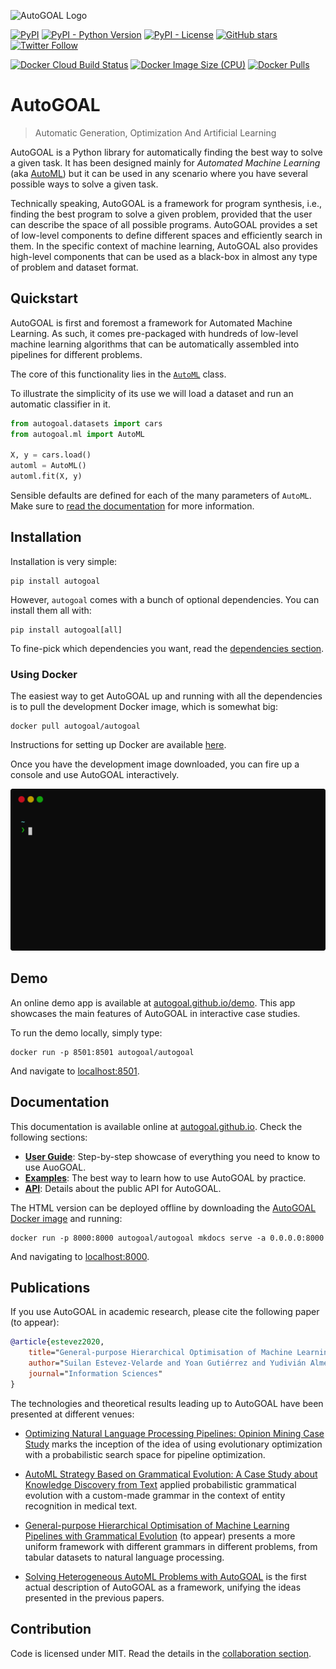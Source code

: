 ![AutoGOAL Logo](https://autogoal.github.io/autogoal-banner.png)

[<img alt="PyPI" src="https://img.shields.io/pypi/v/autogoal">](https://pypi.org/project/autogoal/) [<img alt="PyPI - Python Version" src="https://img.shields.io/pypi/pyversions/autogoal">](https://pypi.org/project/autogoal/) [<img alt="PyPI - License" src="https://img.shields.io/pypi/l/autogoal">](https://autogoal.github.io/contributing) [<img alt="GitHub stars" src="https://img.shields.io/github/stars/autogoal/autogoal?style=social">](https://github.com/autogoal/autogoal/stargazers) [<img alt="Twitter Follow" src="https://img.shields.io/twitter/follow/auto_goal?label=Followers&style=social">](https://twitter.com/auto_goal)

[<img alt="Docker Cloud Build Status" src="https://img.shields.io/docker/cloud/build/autogoal/autogoal">](https://hub.docker.com/r/autogoal/autogoal)
[<img alt="Docker Image Size (CPU)" src="https://img.shields.io/docker/image-size/autogoal/autogoal/latest">](https://hub.docker.com/r/autogoal/autogoal)
[<img alt="Docker Pulls" src="https://img.shields.io/docker/pulls/autogoal/autogoal">](https://hub.docker.com/r/autogoal/autogoal)

# AutoGOAL

> Automatic Generation, Optimization And Artificial Learning

AutoGOAL is a Python library for automatically finding the best way to solve a given task.
It has been designed mainly for _Automated Machine Learning_ (aka [AutoML](https://www.automl.org))
but it can be used in any scenario where you have several possible ways to solve a given task.

Technically speaking, AutoGOAL is a framework for program synthesis, i.e., finding the best program to solve
a given problem, provided that the user can describe the space of all possible programs.
AutoGOAL provides a set of low-level components to define different spaces and efficiently search in them.
In the specific context of machine learning, AutoGOAL also provides high-level components that can be used as a black-box in almost any type of problem and dataset format.

## Quickstart

AutoGOAL is first and foremost a framework for Automated Machine Learning.
As such, it comes pre-packaged with hundreds of low-level machine learning
algorithms that can be automatically assembled into pipelines for different problems.

The core of this functionality lies in the [`AutoML`](https://autogoal.github.io/api/autogoal.ml#automl) class.

To illustrate the simplicity of its use we will load a dataset and run an automatic classifier in it.

```python
from autogoal.datasets import cars
from autogoal.ml import AutoML

X, y = cars.load()
automl = AutoML()
automl.fit(X, y)
```

Sensible defaults are defined for each of the many parameters of `AutoML`.
Make sure to [read the documentation](https://autogoal.github.io/guide/) for more information.

## Installation

Installation is very simple:

    pip install autogoal

However, `autogoal` comes with a bunch of optional dependencies. You can install them all with:

    pip install autogoal[all]

To fine-pick which dependencies you want, read the [dependencies section](https://autogoal.github.io/dependencies/).

### Using Docker 

The easiest way to get AutoGOAL up and running with all the dependencies is to pull the development Docker image, which is somewhat big:

    docker pull autogoal/autogoal

Instructions for setting up Docker are available [here](https://www.docker.com/get-started).

Once you have the development image downloaded, you can fire up a console and use AutoGOAL interactively.

![](docs/shell.svg)

## Demo

An online demo app is available at [autogoal.github.io/demo](https://autogoal.github.io/demo).
This app showcases the main features of AutoGOAL in interactive case studies.

To run the demo locally, simply type:

    docker run -p 8501:8501 autogoal/autogoal

And navigate to [localhost:8501](http://localhost:8501).

## Documentation

This documentation is available online at [autogoal.github.io](https://autogoal.github.io). Check the following sections:

- [**User Guide**](https://autogoal.github.io/guide/): Step-by-step showcase of everything you need to know to use AuoGOAL.
- [**Examples**](https://autogoal.github.io/examples/): The best way to learn how to use AutoGOAL by practice.
- [**API**](https://autogoal.github.io/api/autogoal): Details about the public API for AutoGOAL.

The HTML version can be deployed offline by downloading the [AutoGOAL Docker image](https://hub.docker.com/autogoal/autogoal) and running:

    docker run -p 8000:8000 autogoal/autogoal mkdocs serve -a 0.0.0.0:8000

And navigating to [localhost:8000](http://localhost:8000).

## Publications

If you use AutoGOAL in academic research, please cite the following paper (to appear):

```bibtex
@article{estevez2020,
    title="General-purpose Hierarchical Optimisation of Machine Learning Pipelines with Grammatical Evolution",
    author="Suilan Estevez-Velarde and Yoan Gutiérrez and Yudivián Almeida-Cruz and Andrés Montoyo",
    journal="Information Sciences"
}
```

The technologies and theoretical results leading up to AutoGOAL have been presented at different venues:

- [Optimizing Natural Language Processing Pipelines: Opinion Mining Case Study](https://link.springer.com/chapter/10.1007/978-3-030-33904-3_15) marks the inception of the idea of using evolutionary optimization with a probabilistic search space for pipeline optimization.

- [AutoML Strategy Based on Grammatical Evolution: A Case Study about Knowledge Discovery from Text](https://www.aclweb.org/anthology/P19-1428/) applied probabilistic grammatical evolution with a custom-made grammar in the context of entity recognition in medical text.

- [General-purpose Hierarchical Optimisation of Machine Learning Pipelines with Grammatical Evolution]() (to appear) presents a more uniform framework with different grammars in different problems, from tabular datasets to natural language processing.

- [Solving Heterogeneous AutoML Problems with AutoGOAL](https://www.automl.org/wp-content/uploads/2020/07/AutoML_2020_paper_20.pdf) is the first actual description of AutoGOAL as a framework, unifying the ideas presented in the previous papers.

## Contribution

Code is licensed under MIT. Read the details in the [collaboration section](https://autogoal.github.io/contributing).
